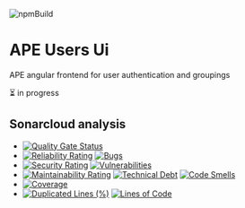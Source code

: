 ![npmBuild](https://github.com/Ma-Vin/ape-users-ui/actions/workflows/npm-build.yml/badge.svg)

# APE Users Ui
APE angular frontend for user authentication and groupings

:hourglass_flowing_sand: in progress

## Sonarcloud analysis

* [![Quality Gate Status](https://sonarcloud.io/api/project_badges/measure?project=Ma-Vin_ape-users-ui&metric=alert_status)](https://sonarcloud.io/dashboard?id=Ma-Vin_ape-users-ui)
* [![Reliability Rating](https://sonarcloud.io/api/project_badges/measure?project=Ma-Vin_ape-users-ui&metric=reliability_rating)](https://sonarcloud.io/dashboard?id=Ma-Vin_ape-users-ui)  [![Bugs](https://sonarcloud.io/api/project_badges/measure?project=Ma-Vin_ape-users-ui&metric=bugs)](https://sonarcloud.io/dashboard?id=Ma-Vin_ape-users-ui)
* [![Security Rating](https://sonarcloud.io/api/project_badges/measure?project=Ma-Vin_ape-users-ui&metric=security_rating)](https://sonarcloud.io/dashboard?id=Ma-Vin_ape-users-ui)  [![Vulnerabilities](https://sonarcloud.io/api/project_badges/measure?project=Ma-Vin_ape-users-ui&metric=vulnerabilities)](https://sonarcloud.io/dashboard?id=Ma-Vin_ape-users-ui)
* [![Maintainability Rating](https://sonarcloud.io/api/project_badges/measure?project=Ma-Vin_ape-users-ui&metric=sqale_rating)](https://sonarcloud.io/dashboard?id=Ma-Vin_ape-users-ui)  [![Technical Debt](https://sonarcloud.io/api/project_badges/measure?project=Ma-Vin_ape-users-ui&metric=sqale_index)](https://sonarcloud.io/dashboard?id=Ma-Vin_ape-users-ui)  [![Code Smells](https://sonarcloud.io/api/project_badges/measure?project=Ma-Vin_ape-users-ui&metric=code_smells)](https://sonarcloud.io/dashboard?id=Ma-Vin_ape-users-ui)
* [![Coverage](https://sonarcloud.io/api/project_badges/measure?project=Ma-Vin_ape-users-ui&metric=coverage)](https://sonarcloud.io/dashboard?id=Ma-Vin_ape-users-ui)
* [![Duplicated Lines (%)](https://sonarcloud.io/api/project_badges/measure?project=Ma-Vin_ape-users-ui&metric=duplicated_lines_density)](https://sonarcloud.io/dashboard?id=Ma-Vin_ape-users-ui)  [![Lines of Code](https://sonarcloud.io/api/project_badges/measure?project=Ma-Vin_ape-users-ui&metric=ncloc)](https://sonarcloud.io/dashboard?id=Ma-Vin_ape-users-ui)
